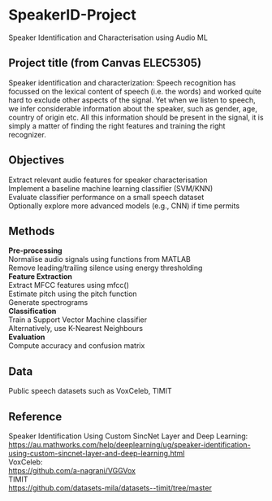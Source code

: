 # SpeakerID-Project
Speaker Identification and Characterisation using Audio ML
## Project title (from Canvas ELEC5305)
Speaker identification and characterization:
Speech recognition has focussed on the lexical content of speech (i.e. the words) and worked quite hard to exclude other aspects of the signal. Yet when we listen to speech, we infer considerable information about the speaker, such as gender, age, country of origin etc. All this information should be present in the signal, it is simply a matter of finding the right features and training the right recognizer.
## Objectives
Extract relevant audio features for speaker characterisation<br>
Implement a baseline machine learning classifier (SVM/KNN)<br>
Evaluate classifier performance on a small speech dataset<br>
Optionally explore more advanced models (e.g., CNN) if time permits
## Methods
**Pre-processing**<br>
Normalise audio signals using functions from MATLAB<br>
Remove leading/trailing silence using energy thresholding<br>
**Feature Extraction**<br>
Extract MFCC features using mfcc()<br>
Estimate pitch using the pitch function<br>
Generate spectrograms<br>
**Classification**<br>
Train a Support Vector Machine classifier<br>
Alternatively, use K-Nearest Neighbours <br>
**Evaluation**<br>
Compute accuracy and confusion matrix
## Data
Public speech datasets such as VoxCeleb, TIMIT
## Reference
Speaker Identification Using Custom SincNet Layer and Deep Learning:<br>
https://au.mathworks.com/help/deeplearning/ug/speaker-identification-using-custom-sincnet-layer-and-deep-learning.html<br>
VoxCeleb:<br>
https://github.com/a-nagrani/VGGVox<br>
TIMIT<br>
https://github.com/datasets-mila/datasets--timit/tree/master
